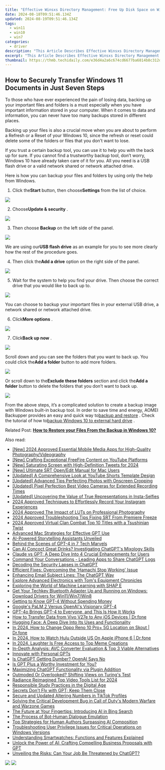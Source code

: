 ```yaml
---
title: "Effective Winsxs Directory Management: Free Up Disk Space on Windows 11 in a Flash!"
date: 2024-08-18T09:51:46.134Z
updated: 2024-08-19T09:51:46.134Z
tags:
  - win11
  - win10
  - win7
categories:
  - driver
description: "This Article Describes Effective Winsxs Directory Management: Free Up Disk Space on Windows 11 in a Flash!"
excerpt: "This Article Describes Effective Winsxs Directory Management: Free Up Disk Space on Windows 11 in a Flash!"
thumbnail: https://thmb.techidaily.com/e36d4a2a6c674cd6677ba6814b8c312dcb4a11aef63558c23c156a0dfc593865.jpg
---
```


## How to Securely Transfer Windows 11 Documents in Just Seven Steps

To those who have ever experienced the pain of losing data, backing up your important files and folders is a must especially when you have important information stored in your computer. When it comes to data and information, you can never have too many backups stored in different places.

 Backing up your files is also a crucial move when you are about to perform a Refresh or a Reset of your Windows 10, since the refresh or reset could delete some of the folders or files that you don’t want to lose.

 If you trust a certain backup tool, you can use it to help you with the back up for sure. If you cannot find a trustworthy backup tool, don’t worry, Windows 10 have already taken care of it for you. All you need is a USB flash drive or a valid network shared or network attached drive.

 Here is how you can backup your files and folders by using only the help from Windows.

 1) Click the**Start** button, then choose**Settings** from the list of choice.

![](https://images.drivereasy.com/wp-content/uploads/2016/08/start-settings-in-windows-10.jpg)

 2) Choose**Update & security** .

![](https://images.drivereasy.com/wp-content/uploads/2016/08/update-security.jpg)

3) Then choose **Backup** on the left side of the panel.

![](https://images.drivereasy.com/wp-content/uploads/2016/08/backup-in-update-security-in-windows-10.jpg)

 We are using our**USB flash drive** as an example for you to see more clearly how the rest of the procedure goes.

 4) Then click the**Add a drive** option on the right side of the panel.

![](https://images.drivereasy.com/wp-content/uploads/2016/08/add-a-drive-in-windows-10-backup.jpg)

 5) Wait for the system to help you find your drive. Then choose the correct drive that you would like to back up to.

![](https://images.drivereasy.com/wp-content/uploads/2016/08/searching-for-drives-in-windows-10.jpg)

 You can choose to backup your important files in your external USB drive, a network shared or network attached drive.

 6) Click**More options** .

![](https://images.drivereasy.com/wp-content/uploads/2016/08/more-options-in-backup-in-update-security-in-windows-10.png)

 7) Click**Back up now** .

![](https://images.drivereasy.com/wp-content/uploads/2016/08/back-up-now-in-update-security-in-windows-10.png)

 Scroll down and you can see the folders that you want to back up. You could click the**Add a folder** button to add more folders.

![](https://images.drivereasy.com/wp-content/uploads/2016/08/add-a-folder-in-backup.png)

 Or scroll down to the**Exclude these folders** section and click the**Add a folder** button to delete the folders that you don’t want to back up.

![](https://images.drivereasy.com/wp-content/uploads/2016/08/exclude-these-folders-in-backup-options.png)

 From the above steps, it’s a complicated solution to create a backup image with Windows built-in backup tool. In order to save time and energy, AOMEI Backupper provides an easy and quick way to[backup and restore](http://www.backup-utility.com/) . Check the tutorial of how to[backup Windows 10 to external hard drive](http://www.backup-utility.com/windows-10/backup-windows-10-to-external-hard-drive-0528.html) .

 Related Post:
**[How to Restore your Files From the Backup in Windows 10?](https://tools.techidaily.com/drivereasy/download/)**

<ins class="adsbygoogle"
     style="display:block"
     data-ad-format="autorelaxed"
     data-ad-client="ca-pub-7571918770474297"
     data-ad-slot="1223367746"></ins>



<ins class="adsbygoogle"
     style="display:block"
     data-ad-client="ca-pub-7571918770474297"
     data-ad-slot="8358498916"
     data-ad-format="auto"
     data-full-width-responsive="true"></ins>

<span class="atpl-alsoreadstyle">Also read:</span>
<div><ul>
<li><a href="https://facebook-video-share.techidaily.com/new-2024-approved-essential-mobile-media-apps-for-high-quality-photographyvideography/"><u>[New] 2024 Approved  Essential Mobile Media Apps for High-Quality Photography/Videography</u></a></li>
<li><a href="https://youtube-video-recordings.techidaily.com/new-crafting-exceptional-freefire-content-on-youtube-platforms/"><u>[New] Crafting Exceptional FreeFire Content on YouTube Platforms</u></a></li>
<li><a href="https://twitter-videos.techidaily.com/new-saturating-screen-with-high-definition-tweets-for-2024/"><u>[New] Saturating Screen with High-Definition Tweets for 2024</u></a></li>
<li><a href="https://some-tips.techidaily.com/new-ultimate-srt-openedit-manual-for-mac-users/"><u>[New] Ultimate SRT Open/Edit Manual for Mac Users</u></a></li>
<li><a href="https://youtube-webster.techidaily.com/ed-a-comprehensive-look-at-youtube-shorts-template-design/"><u>[Updated] A Comprehensive Look at YouTube Shorts Template Design</u></a></li>
<li><a href="https://extra-lessons.techidaily.com/updated-advanced-tips-perfecting-photos-with-onscreen-cropping/"><u>[Updated] Advanced Tips  Perfecting Photos with Onscreen Cropping</u></a></li>
<li><a href="https://extra-approaches.techidaily.com/updated-pixel-perfection-best-video-cameras-for-extended-recording-times/"><u>[Updated] Pixel Perfection  Best Video Cameras for Extended Recording Times</u></a></li>
<li><a href="https://instagram-video-files.techidaily.com/updated-uncovering-the-value-of-true-representations-in-insta-selfies/"><u>[Updated] Uncovering the Value of True Representations in Insta-Selfies</u></a></li>
<li><a href="https://instagram-clips.techidaily.com/2024-approved-techniques-to-effortlessly-record-your-instagram-experiences/"><u>2024 Approved  Techniques to Effortlessly Record Your Instagram Experiences</u></a></li>
<li><a href="https://some-skills.techidaily.com/2024-approved-the-impact-of-luts-on-professional-photography/"><u>2024 Approved  The Impact of LUTs on Professional Photography</u></a></li>
<li><a href="https://some-guidance.techidaily.com/2024-approved-troubleshooting-tips-fixing-srt-from-premiere-freeze/"><u>2024 Approved  Troubleshooting Tips  Fixing SRT From Premiere Freeze</u></a></li>
<li><a href="https://on-screen-recording.techidaily.com/2024-approved-virtual-clan-combat-top-10-titles-with-a-tsushinian-twist/"><u>2024 Approved  Virtual Clan Combat  Top 10 Titles with a Tsushinian Twist</u></a></li>
<li><a href="https://tech-savvy.techidaily.com/advanced-mac-strategies-for-effective-gpt-use/"><u>Advanced Mac Strategies for Effective GPT Use</u></a></li>
<li><a href="https://tech-savvy.techidaily.com/ai-powered-storytelling-assistants-unveiled/"><u>AI-Powered Storytelling Assistants Unveiled</u></a></li>
<li><a href="https://tech-savvy.techidaily.com/behind-the-scenes-of-gpt-4-in-7-tech-marvels/"><u>Behind the Scenes of GPT-4 in 7 Tech Marvels</u></a></li>
<li><a href="https://tech-hub.techidaily.com/can-ai-concoct-great-drinks-investigating-chatgpts-mixology-skills/"><u>Can AI Concoct Great Drinks? Investigating ChatGPT's Mixology Skills</u></a></li>
<li><a href="https://tech-savvy.techidaily.com/claude-vs-gpt-a-deep-dive-into-4-crucial-enhancements-for-users/"><u>Claude vs GPT: A Deep Dive Into 4 Crucial Enhancements for Users</u></a></li>
<li><a href="https://tech-savvy.techidaily.com/command-your-conversations-leading-apps-to-share-chatgpt-logs/"><u>Command Your Conversations - Leading Apps to Share ChatGPT Logs</u></a></li>
<li><a href="https://tech-savvy.techidaily.com/decoding-the-security-lapses-in-chatgpt/"><u>Decoding the Security Lapses in ChatGPT</u></a></li>
<li><a href="https://common-error.techidaily.com/efficient-fixes-overcoming-the-hamachi-stop-working-issue/"><u>Efficient Fixes: Overcoming the 'Hamachi Stop Working' Issue</u></a></li>
<li><a href="https://tech-savvy.techidaily.com/enhancing-email-subject-lines-the-chatgpt-way/"><u>Enhancing Email Subject Lines: The ChatGPT Way</u></a></li>
<li><a href="https://tech-savvy.techidaily.com/explore-advanced-electronics-with-toms-equipment-chronicles/"><u>Explore Advanced Electronics with Tom's Equipment Chronicles</u></a></li>
<li><a href="https://tech-savvy.techidaily.com/exploring-the-world-of-machine-learning-with-shap-e/"><u>Exploring the World of Machine Learning with SHAP E</u></a></li>
<li><a href="https://tech-savvy.techidaily.com/get-your-techkey-bluetooth-adapter-up-and-running-on-windows-download-drivers-for-win11win7win8/"><u>Get Your Techkey Bluetooth Adapter Up and Running on Windows: Download Drivers for Win11/Win7/Win8</u></a></li>
<li><a href="https://tech-savvy.techidaily.com/getting-to-know-gpt-4-without-spending-money/"><u>Getting to Know GPT-4 Without Spending Money</u></a></li>
<li><a href="https://tech-savvy.techidaily.com/googles-palm-2-versus-openais-visionary-gpt-4/"><u>Google's PaLM 2 Versus OpenAI's Visionary GPT-4</u></a></li>
<li><a href="https://tech-savvy.techidaily.com/gpt-4o-brings-gpt-4-to-everyone-and-this-is-how-it-works/"><u>GPT-4o Brings GPT-4 to Everyone, and This Is How It Works</u></a></li>
<li><a href="https://android-transfer.techidaily.com/how-to-transfer-data-from-vivo-v27e-to-any-ios-devices-drfone-by-drfone-transfer-from-android-transfer-from-android/"><u>How to Transfer Data from Vivo V27e to Any iOS Devices | Dr.fone</u></a></li>
<li><a href="https://tech-savvy.techidaily.com/hugging-face-a-deep-dive-into-its-uses-and-functionality/"><u>Hugging Face: A Deep Dive Into Its Uses and Functionality</u></a></li>
<li><a href="https://location-social.techidaily.com/in-2024-how-to-change-oppo-reno-10-proplus-5g-location-on-skout-drfone-by-drfone-virtual-android/"><u>In 2024, How to Change Oppo Reno 10 Pro+ 5G Location on Skout | Dr.fone</u></a></li>
<li><a href="https://phone-solutions.techidaily.com/in-2024-how-to-watch-hulu-outside-us-on-apple-iphone-6-drfone-by-drfone-virtual-ios/"><u>In 2024, How to Watch Hulu Outside US On Apple iPhone 6 | Dr.fone</u></a></li>
<li><a href="https://vp-tips.techidaily.com/in-2024-laughter-is-free-access-to-top-meme-creations/"><u>In 2024, Laughter Is Free  Access to Top Meme Creations</u></a></li>
<li><a href="https://media-tips.techidaily.com/in-depth-analysis-avc-converter-evaluation-and-top-3-viable-alternatives/"><u>In-Depth Analysis: AVC Converter Evaluation & Top 3 Viable Alternatives</u></a></li>
<li><a href="https://tech-savvy.techidaily.com/innovate-with-personal-gpts/"><u>Innovate with Personal GPTs</u></a></li>
<li><a href="https://tech-savvy.techidaily.com/is-chatgpt-getting-dumber-openai-says-no/"><u>Is ChatGPT Getting Dumber? OpenAI Says No</u></a></li>
<li><a href="https://tech-savvy.techidaily.com/is-gpt-plus-a-worthy-investment-for-you/"><u>Is GPT Plus a Worthy Investment for You?</u></a></li>
<li><a href="https://tech-savvy.techidaily.com/maximizing-chatgpt-functionality-via-plugin-addition/"><u>Maximizing ChatGPT Functionality via Plugin Addition</u></a></li>
<li><a href="https://tech-savvy.techidaily.com/outmoded-or-overlooked-shifting-views-on-turings-test/"><u>Outmoded Or Overlooked? Shifting Views on Turing's Test</u></a></li>
<li><a href="https://extra-skills.techidaily.com/radiance-reimagined-top-video-tools-list-for-2024/"><u>Radiance Reimagined  Top Video Tools List for 2024</u></a></li>
<li><a href="https://tech-savvy.techidaily.com/responsible-study-practices-in-the-digital-age/"><u>Responsible Study Practices in the Digital Age</u></a></li>
<li><a href="https://tech-savvy.techidaily.com/secrets-dont-fly-with-gpt-keep-them-close/"><u>Secrets Don't Fly with GPT; Keep Them Close</u></a></li>
<li><a href="https://extra-information.techidaily.com/secure-and-updated-altering-numbers-in-tiktok-profiles/"><u>Secure and Updated  Altering Numbers in TikTok Profiles</u></a></li>
<li><a href="https://win-answers.techidaily.com/solving-the-critical-development-bug-in-call-of-dutys-modern-warfare-and-warzone-games/"><u>Solving the Critical Development Bug in Call of Duty's Modern Warfare and Warzone Games</u></a></li>
<li><a href="https://tech-savvy.techidaily.com/the-future-at-your-fingertips-introducing-ai-in-bing-search/"><u>The Future at Your Fingertips: Introducing AI in Bing Search</u></a></li>
<li><a href="https://tech-savvy.techidaily.com/the-process-of-bot-human-dialogue-emulation/"><u>The Process of Bot-Human Dialogue Emulation</u></a></li>
<li><a href="https://tech-savvy.techidaily.com/top-strategies-for-human-authors-surpassing-ai-composition/"><u>Top Strategies for Human Authors Surpassing AI Composition</u></a></li>
<li><a href="https://common-error.techidaily.com/troubleshooting-user-privilege-issues-for-critical-operations-on-windows-versions/"><u>Troubleshooting User Privilege Issues for Critical Operations on Windows Versions</u></a></li>
<li><a href="https://techtrends.techidaily.com/1722876570825-understanding-smartwatches-functions-and-features-explained/"><u>Understanding Smartwatches: Functions and Features Explained</u></a></li>
<li><a href="https://tech-savvy.techidaily.com/unlock-the-power-of-ai-crafting-compelling-business-proposals-with-gpt/"><u>Unlock the Power of AI: Crafting Compelling Business Proposals with GPT</u></a></li>
<li><a href="https://tech-savvy.techidaily.com/unveiling-the-risks-can-your-job-be-threatened-by-chatgpt/"><u>Unveiling the Risks: Can Your Job Be Threatened by ChatGPT?</u></a></li>
</ul></div>

<!-- affiliate ads begin -->
<a href="https://shop.manycam.com/order/checkout.php?PRODS=17727588&QTY=1&AFFILIATE=108875&CART=1"><img src="https://secure.avangate.com/images/merchant/8230bea7d54bcdf99cdfe85cb07313d5/mcaffbanner600x500.png" border="0"></a>
<a href="https://shop.manycam.com/order/checkout.php?PRODS=17727588&QTY=1&AFFILIATE=108875&CART=1"><img src="https://secure.avangate.com/images/merchant/8230bea7d54bcdf99cdfe85cb07313d5/Affiliates_300x250px_valentinesday.png" border="0"></a>
<!-- affiliate ads end -->